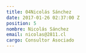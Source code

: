 ```yaml
---
title: 04Nicolás Sánchez
date: 2017-01-26 02:37:00 Z
position: 5
nombre: Nicolás Sánchez
email: nicolas@2811.cl
cargo: Consultor Asociado
---
```


